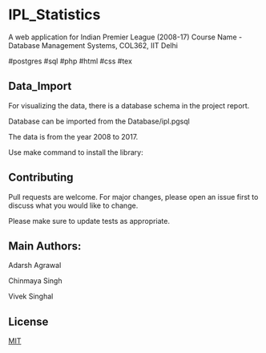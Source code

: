 # IPL_Statistics

A web application for Indian Premier League (2008-17) 
Course Name - Database Management Systems, COL362, IIT Delhi

#postgres #sql #php #html #css #tex

## Data_Import

For visualizing the data, there is a database schema in the project report.

Database can be imported from the Database/ipl.pgsql 

The data is from the year 2008 to 2017.

Use make command to install the library:


## Contributing
Pull requests are welcome. For major changes, please open an issue first to discuss what you would like to change.

Please make sure to update tests as appropriate.

## Main Authors:
Adarsh Agrawal

Chinmaya Singh

Vivek Singhal

## License
[MIT](https://choosealicense.com/licenses/mit/)
